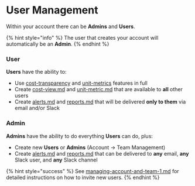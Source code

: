 # User Management

Within your account there can be **Admins** and **Users**.

{% hint style="info" %}
The user that creates your account will automatically be an **Admin**.
{% endhint %}

### **User**

**Users** have the ability to:

* Use [cost-transparency](../cost-transparency/ "mention") and [unit-metrics](../unit-metrics/ "mention") features in full
* Create [cost-view.md](../cost-transparency/cost-view.md "mention") and [unit-metric.md](../unit-metrics/unit-metric.md "mention") that are available to **all** other users
* Create [alerts.md](../notifications/alerts.md "mention") and [reports.md](../notifications/reports.md "mention") that will be delivered **only to them** via email and/or Slack

### **Admin**

**Admins** have the ability to do everything **Users** can do, plus:

* Create new **Users** or **Admins** (Account -> Team Management)
* Create [alerts.md](../notifications/alerts.md "mention") and [reports.md](../notifications/reports.md "mention") that can be delivered to **any** email, **any** Slack user, and **any** Slack channel

{% hint style="success" %}
See [managing-account-and-team-1.md](../../guides/managing-account-and-team-1.md "mention") for detailed instructions on how to invite new users.
{% endhint %}
